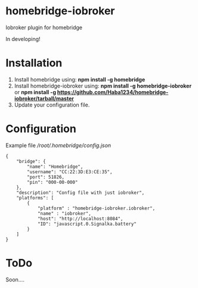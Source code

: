 # homebridge-iobroker

Iobroker plugin for homebridge

In developing!

# Installation

1. Install homebridge using: **npm install -g homebridge**
2. Install homebridge-iobroker using: **npm install -g homebridge-iobroker** or **npm install -g https://github.com/Haba1234/homebridge-iobroker/tarball/master**
3. Update your configuration file. 

# Configuration

Example file */root/.homebridge/config.json*

```
{
    "bridge": {
        "name": "Homebridge",
        "username": "CC:22:3D:E3:CE:35",
        "port": 51826,
        "pin": "000-00-000"
    },
    "description": "Config file with just iobroker",
    "platforms": [
        {
            "platform" : "homebridge-iobroker.iobroker",
            "name" : "iobroker",
            "host": "http://localhost:8084",
            "ID": "javascript.0.Signalka.battery"
        }
    ]   
}
```

# ToDo

Soon....
